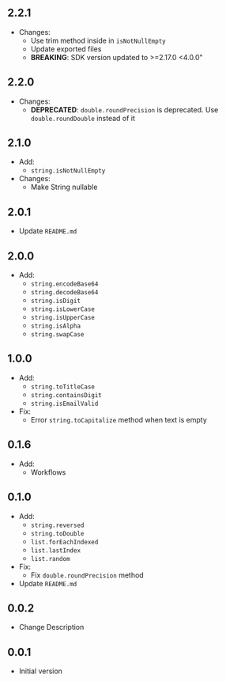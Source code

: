 ## 2.2.1
 - Changes:
    - Use trim method inside in `isNotNullEmpty`
    - Update exported files
    - **BREAKING**: SDK version updated to >=2.17.0 <4.0.0"

## 2.2.0
 - Changes:
    - **DEPRECATED**: `double.roundPrecision` is deprecated. Use `double.roundDouble` instead of it

## 2.1.0
 - Add: 
    - `string.isNotNullEmpty`
 - Changes:
    - Make String nullable

## 2.0.1
- Update `README.md`

## 2.0.0
- Add: 
    - `string.encodeBase64`
    - `string.decodeBase64`
    - `string.isDigit`
    - `string.isLowerCase`
    - `string.isUpperCase`
    - `string.isAlpha`
    - `string.swapCase`
## 1.0.0
- Add:
    - `string.toTitleCase`
    - `string.containsDigit`
    - `string.isEmailValid`
- Fix:
    - Error `string.toCapitalize` method when text is empty
## 0.1.6

- Add:
    - Workflows

## 0.1.0

- Add:
    - `string.reversed`
    - `string.toDouble`
    - `list.forEachIndexed`
    - `list.lastIndex`
    - `list.random`
- Fix:
    - Fix `double.roundPrecision` method
- Update `README.md`


## 0.0.2

- Change Description

## 0.0.1

- Initial version